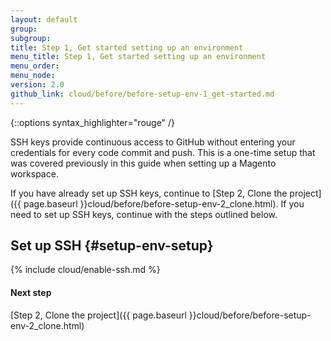 ```yaml
---
layout: default
group: 
subgroup:
title: Step 1, Get started setting up an environment
menu_title: Step 1, Get started setting up an environment
menu_order:
menu_node:
version: 2.0
github_link: cloud/before/before-setup-env-1_get-started.md
---
```


{::options syntax_highlighter="rouge" /}

SSH keys provide continuous access to GitHub without entering your credentials for every code commit and push. This is a one-time setup that was covered previously in this guide when setting up a Magento workspace.

If you have already set up SSH keys, continue to [Step 2, Clone the project]({{ page.baseurl }}cloud/before/before-setup-env-2_clone.html). If you need to set up SSH keys, continue with the steps outlined below.

## Set up SSH {#setup-env-setup}

{% include cloud/enable-ssh.md %}

#### Next step
[Step 2, Clone the project]({{ page.baseurl }}cloud/before/before-setup-env-2_clone.html)
